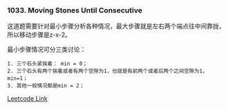 ### 1033. Moving Stones Until Consecutive

这道题需要针对最小步骤分析各种情况，最大步骤就是左右两个端点往中间靠拢，所以移动步骤是z-x-2。

最小步骤情况可分三类讨论： 
````
1. 三个石头紧挨着： min = 0；
2. 三个石头有两个挨着或者有两个空隙为1，也就是有前两个或者后两个之间空隙为1，min=1；
3. 其他一般情况都是min = 2；
`````                    

[Leetcode Link](https://leetcode.com/problems/moving-stones-until-consecutive/)
